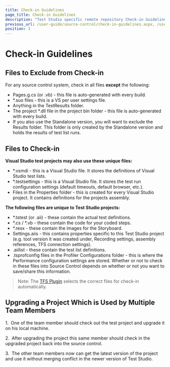 ```yaml
---
title: Check-in Guidelines
page_title: Check-in Guidelines
description: "Test Studio specific remote repository Check-in Guidelines tips and tricks. Files to exclude from source control check in"
previous_url: /user-guide/source-control/check-in-guidelines.aspx, /user-guide/source-control/check-in-guidelines
position: 3
---
```

# Check-in Guidelines

## Files to Exclude from Check-in

For any source control system, check in all files **except** the following:

- Pages.g.cs (or .vb) - this file is auto-generated with every build.
- *.suo files - this is a VS per user settings file.
- Anything in the TestResults folder.
- The project *.dll file in the project bin folder - this file is auto-generated with every build.
- If you also use the Standalone version, you will want to exclude the Results folder. This folder is only created by the Standalone version and holds the results of test list runs.

## Files to Check-in

**Visual Studio test projects may also use these unique files:**

- *.vsmdi - this is a Visual Studio file. It stores the definitions of Visual Studio test lists.
- *.testsettings - this is a Visual Studio file. It stores the test run configuration settings (default timeouts, default browser, etc.).
- Files in the Properties folder - this is created for every Visual Studio project. It contains definitions for the projects assembly.

**The following files are unique to Test Studio projects:**

- *.tstest (or .aii) - these contain the actual test definitions.
- *.cs / *.vb - these contain the code for your coded steps.
- *.resx - these contain the images for the Storyboard.
- Settings.aiis - this contains properties specific to this Test Studio project (e.g. tool version it was created under, Recording settings, assembly references, TFS connection settings).
- .aiilist - these contain the test list definitions.
- .tsprofconfig files in the Profiler Configurations folder - this is where the Performance configuration settings are stored. Whether or not to check in these files into Source Control depends on whether or not you want to save/share this information.

>Note: The <a href="/features/source-control/connect-to-tfs" target="_blank">TFS Plugin</a> selects the correct files for check-in automatically.

## Upgrading a Project Which is Used by Multiple Team Members

1.&nbsp; One of the team member should check out the test project and upgrade it on his local machine.

2.&nbsp; After upgrading the project this same member should check in the upgraded project back into the source control.

3.&nbsp; The other team members now can get the latest version of the project and use it without merging conflict in the newer version of Test Studio.